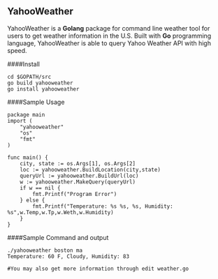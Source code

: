 YahooWeather
--------------
YahooWeather is a **Golang** package for command line weather tool for users to get weather information in the U.S. Built with **Go** programming language, YahooWeather is able to query Yahoo Weather API with high speed. 

####Install
```
cd $GOPATH/src
go build yahooweather
go install yahooweather
```

####Sample Usage
```
package main
import (
	"yahooweather"
	"os"
	"fmt"
)

func main() {
	city, state := os.Args[1], os.Args[2]
	loc := yahooweather.BuildLocation(city,state)
	queryUrl := yahooweather.BuildUrl(loc)
	w := yahooweather.MakeQuery(queryUrl)
	if w == nil {
		fmt.Printf("Program Error")
	} else {
		fmt.Printf("Temperature: %s %s, %s, Humidity: %s",w.Temp,w.Tp,w.Weth,w.Humidity)
	}
}
```
####Sample Command and output
```
./yahooweather boston ma
Temperature: 60 F, Cloudy, Humidity: 83

#You may also get more information through edit weather.go
```
